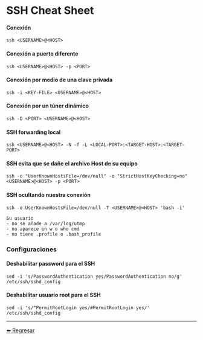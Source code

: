 # SSH Cheat Sheet

#### Conexión
```
ssh <USERNAME>@<HOST>
```

#### Conexión a puerto diferente
```
ssh <USERNAME>@<HOST> -p <PORT>
```

#### Conexión por medio de una clave privada
```
ssh -i <KEY-FILE> <USERNAME>@<HOST>
```

#### Conexión por un túner dinámico
```
ssh -D <PORT> <USERNAME>@<HOST>
```

#### SSH forwarding local
```
ssh <USERNAME>@<HOST> -N -f -L <LOCAL-PORT>:<TARGET-HOST>:<TARGET-PORT>
```

#### SSH evita que se dañe el archivo Host de su equipo
```
ssh -o "UserKnownHostsFile=/dev/null" -o "StrictHostKeyChecking=no" <USERNAME>@<HOST> -p <PORT>
```

#### SSH ocultando nuestra conexión
```
ssh -o UserKnownHostsFile=/dev/null -T <USERNAME>@<HOST> 'bash -i'

Su usuario
- no se añade a /var/log/utmp
- no aparece en w o who cmd
- no tiene .profile o .bash_profile
```

### Configuraciones

#### Deshabilitar password para el SSH
```
sed -i 's/PasswordAuthentication yes/PasswordAuthentication no/g' /etc/ssh/sshd_config
```

#### Deshabilitar usuario root para el SSH
```
sed -i 's/^PermitRootLogin yes/#PermitRootLogin yes/' /etc/ssh/sshd_config
```

---

[:arrow_left: Regresar](https://github.com/m4lal0/cheatsheets)